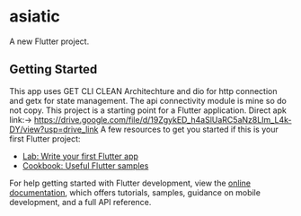 # asiatic

A new Flutter project.

## Getting Started
This app uses GET CLI CLEAN Architechture and dio for http connection and getx for state management. The api connectivity module is mine so do not copy.
This project is a starting point for a Flutter application.
Direct apk link:->
https://drive.google.com/file/d/19ZgykED_h4aSlUaRC5aNz8LIm_L4k-DY/view?usp=drive_link
A few resources to get you started if this is your first Flutter project:

- [Lab: Write your first Flutter app](https://docs.flutter.dev/get-started/codelab)
- [Cookbook: Useful Flutter samples](https://docs.flutter.dev/cookbook)

For help getting started with Flutter development, view the
[online documentation](https://docs.flutter.dev/), which offers tutorials,
samples, guidance on mobile development, and a full API reference.
